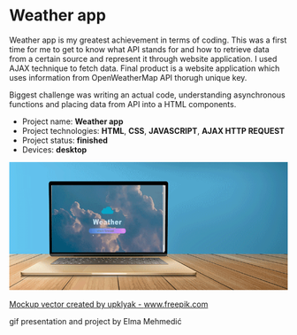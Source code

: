 # Weather app

Weather app is my greatest achievement in terms of coding. 
This was a first time for me to get to know what API stands for and how to retrieve data from a certain source and represent it through website application.
I used AJAX technique to fetch data.
Final product is a website application which uses information from OpenWeatherMap API thorugh unique key.

Biggest challenge was writing an actual code, understanding asynchronous functions and placing data from API into a HTML components.


* Project name: __Weather app__
* Project technologies: __HTML__, __CSS__, __JAVASCRIPT__, __AJAX HTTP REQUEST__
* Project status: __finished__
* Devices: __desktop__


<img src="weather_app.gif" 
raw=true
alt="weather app gif"/>


<a href="https://www.freepik.com/free-photos-vectors/mockup">Mockup vector created by upklyak - www.freepik.com</a>

gif presentation and project by Elma Mehmedić
